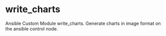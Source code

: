 # write_charts
Ansible Custom Module write_charts. Generate charts in image format on the ansible control node.
